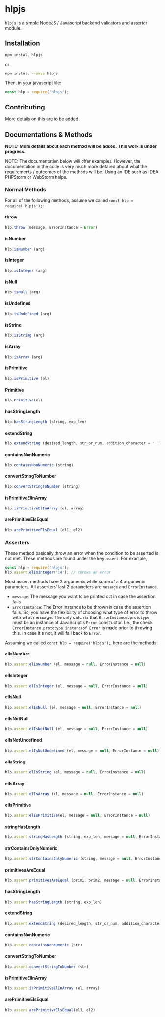 # hlpjs

`hlpjs` is a simple NodeJS / Javascript backend validators and asserter module.

## Installation

```bash
npm install hlpjs
```
or
```bash
npm install --save hlpjs
```

Then, in your javascript file: 

```javascript
const hlp = require('hlpjs');
```

## Contributing

More details on this are to be added.

## Documentations & Methods 

**NOTE: More details about each method will be added. This work is under progress.**

NOTE: The documentation below will offer examples. However, the documentation in the code is very much more detailed about what the requirements / outcomes of the methods will be. Using an IDE such as IDEA PHPStorm or WebStorm helps. 

### Normal Methods

For all of the following methods, assume we called `const hlp = require('hlpjs');`:

#### throw
```javascript
hlp.throw (message, ErrorInstance = Error)
```
#### isNumber
```javascript
hlp.isNumber (arg)
```
#### isInteger
```javascript
hlp.isInteger (arg)
```
#### isNull
```javascript
hlp.isNull (arg)
```
#### isUndefined
```javascript
hlp.isUndefined (arg)
```
#### isString
```javascript
hlp.isString (arg)
```
#### isArray
```javascript
hlp.isArray (arg)
```
#### isPrimitive
```javascript
hlp.isPrimitive (el)
```
#### Primitive
```javascript
hlp.Primitive(el)
```
#### hasStringLength
```javascript
hlp.hasStringLength (string, exp_len)
```
#### extendString
```javascript
hlp.extendString (desired_length, str_or_num, addition_character = ' ')
```
#### containsNonNumeric
```javascript
hlp.containsNonNumeric (string)
```
#### convertStringToNumber
```javascript
hlp.convertStringToNumber (string)
```
#### isPrimitiveElInArray
```javascript
hlp.isPrimitiveElInArray (el, array)
```
#### arePrimitiveElsEqual
```javascript
hlp.arePrimitiveElsEqual (el1, el2)
```

### Asserters

These method basically throw an error when the condition to be asserted
is not met. These methods are found under the key `assert`. For example, 
```javascript
const hlp = require('hlpjs');
hlp.assert.elIsInteger('14'); // throws an error
```
Most assert methods have 3 arguments while some of a 4 arguments parameters.
All asserters' last 2 parameters are `message` and `ErrorInstance`. 
- `message`: The message you want to be printed out in case the assertion fails
- `ErrorInstance`: The Error instance to be thrown in case the assertion fails.
    So, you have the flexibility of choosing what type of error to throw with
    what message. The only catch is that `ErrorInstance.prototype` must be an 
    instance of JavaScript's `Error` constructor. I.e., the check 
    `ErrorInstance.prototype instanceof Error` is made prior to throwing this.
    In case it's not, it will fall back to `Error`. 
    
Assuming we called `const hlp = require('hlpjs');`, here are the methods:

#### elIsNumber
```javascript
hlp.assert.elIsNumber (el, message = null, ErrorInstance = null)
```
#### elIsInteger
```javascript
hlp.assert.elIsInteger (el, message = null, ErrorInstance = null)
```
#### elIsNull
```javascript
hlp.assert.elIsNull (el, message = null, ErrorInstance = null)
```
#### elIsNotNull
```javascript
hlp.assert.elIsNotNull (el, message = null, ErrorInstance = null)
```
#### elIsNotUndefined
```javascript
hlp.assert.elIsNotUndefined (el, message = null, ErrorInstance = null)
```
#### elIsString
```javascript
hlp.assert.elIsString (el, message = null, ErrorInstance = null)
```
#### elIsArray
```javascript
hlp.assert.elIsArray (el, message = null, ErrorInstance = null)
```
#### elIsPrimitive
```javascript
hlp.assert.elIsPrimitive(el, message = null, ErrorInstance = null)
```
#### stringHasLength
```javascript
hlp.assert.stringHasLength (string, exp_len, message = null, ErrorInstance = Error)
```
#### strContainsOnlyNumeric
```javascript
hlp.assert.strContainsOnlyNumeric (string, message = null, ErrorInstance = Error)
```
#### primitivesAreEqual 
```javascript
hlp.assert.primitivesAreEqual (prim1, prim2, message = null, ErrorInstance = Error)
```
#### hasStringLength
```javascript
hlp.assert.hasStringLength (string, exp_len)
```
#### extendString
```javascript
hlp.assert.extendString (desired_length, str_or_num, addition_character = ' ')
```
#### containsNonNumeric
```javascript
hlp.assert.containsNonNumeric (str)
```
#### convertStringToNumber
```javascript
hlp.assert.convertStringToNumber (str)
```
#### isPrimitiveElInArray
```javascript
hlp.assert.isPrimitiveElInArray (el, array)
```
#### arePrimitiveElsEqual
```javascript
hlp.assert.arePrimitiveElsEqual(el1, el2)
```

